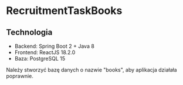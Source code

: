 # RecruitmentTaskBooks

## Technologia

- Backend: Spring Boot 2 + Java 8
- Frontend: ReactJS 18.2.0
- Baza: PostgreSQL 15

Należy stworzyć bazę danych o nazwie "books", aby aplikacja działała poprawnie.
